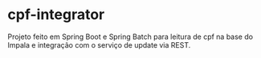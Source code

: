 # cpf-integrator

Projeto feito em Spring Boot e Spring Batch para leitura de cpf na base do Impala e integração com o serviço de update via REST.
